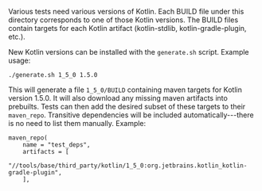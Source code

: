 Various tests need various versions of Kotlin. Each BUILD file under this
directory corresponds to one of those Kotlin versions. The BUILD files contain
targets for each Kotlin artifact (kotlin-stdlib, kotlin-gradle-plugin, etc.).

New Kotlin versions can be installed with the `generate.sh` script.
Example usage:
```
./generate.sh 1_5_0 1.5.0
```
This will generate a file `1_5_0/BUILD` containing maven targets for Kotlin
version 1.5.0. It will also download any missing maven artifacts into prebuilts.
Tests can then add the desired subset of these targets to
their `maven_repo`. Transitive dependencies will be included
automatically---there is no need to list them manually. Example:
```
maven_repo(
    name = "test_deps",
    artifacts = [
        "//tools/base/third_party/kotlin/1_5_0:org.jetbrains.kotlin_kotlin-gradle-plugin",
    ],
```
